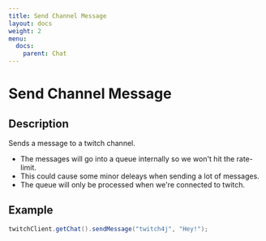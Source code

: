 ```yaml
---
title: Send Channel Message
layout: docs
weight: 2
menu: 
  docs:
    parent: Chat
---
```


# Send Channel Message

## Description

Sends a message to a twitch channel.

* The messages will go into a queue internally so we won't hit the rate-limit.
* This could cause some minor deleays when sending a lot of messages.
* The queue will only be processed when we're connected to twitch.

## Example

```java
twitchClient.getChat().sendMessage("twitch4j", "Hey!");
```
